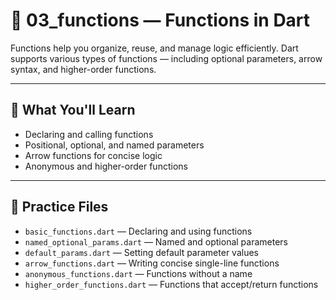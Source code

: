 # 🧮 03_functions — Functions in Dart

Functions help you organize, reuse, and manage logic efficiently. Dart supports various types of functions — including optional parameters, arrow syntax, and higher-order functions.

---

## 🧰 What You'll Learn

- Declaring and calling functions
- Positional, optional, and named parameters
- Arrow functions for concise logic
- Anonymous and higher-order functions

---

## 🧪 Practice Files

- `basic_functions.dart` — Declaring and using functions
- `named_optional_params.dart` — Named and optional parameters
- `default_params.dart` — Setting default parameter values
- `arrow_functions.dart` — Writing concise single-line functions
- `anonymous_functions.dart` — Functions without a name
- `higher_order_functions.dart` — Functions that accept/return functions

